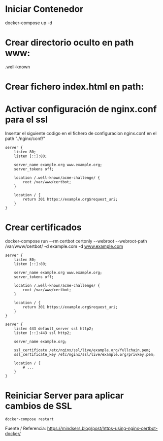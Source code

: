 # Iniciar Contenedor
docker-compose up -d


# Crear directorio oculto en path www:
.well-known


# Crear fichero index.html en path: 


# Activar configuración de nginx.conf para el ssl
Insertar el siguiente codigo en el fichero de configuracion nginx.conf en el path "./nginx/conf/"

```
server {
    listen 80;
    listen [::]:80;

    server_name example.org www.example.org;
    server_tokens off;

    location /.well-known/acme-challenge/ {
        root /var/www/certbot;
    }

    location / {
        return 301 https://example.org$request_uri;
    }
}
```


# Crear certificados
docker-compose run --rm  certbot certonly --webroot --webroot-path /var/www/certbot/ -d example.com -d www.example.com


```
server {
    listen 80;
    listen [::]:80;

    server_name example.org www.example.org;
    server_tokens off;

    location /.well-known/acme-challenge/ {
        root /var/www/certbot;
    }

    location / {
        return 301 https://example.org$request_uri;
    }
}

server {
    listen 443 default_server ssl http2;
    listen [::]:443 ssl http2;

    server_name example.org;

    ssl_certificate /etc/nginx/ssl/live/example.org/fullchain.pem;
    ssl_certificate_key /etc/nginx/ssl/live/example.org/privkey.pem;
    
    location / {
    	# ...
    }
}
```


# Reiniciar Server para aplicar cambios de SSL

```
docker-compose restart
```


Fuente / Referencia: https://mindsers.blog/post/https-using-nginx-certbot-docker/
